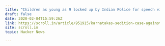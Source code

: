 ```yaml
---
title: "Children as young as 9 locked up by Indian Police for speech violation"
draft: false
date: 2020-02-04T15:59:26Z
link: https://scroll.in/article/951915/karnatakas-sedition-case-against-parent-and-teacher-for-a-school-play-is-absurd-and-illegal?utm_medium=RSS&utm_source=hune
site: scroll.in
topic: Hacker News  

---
```


